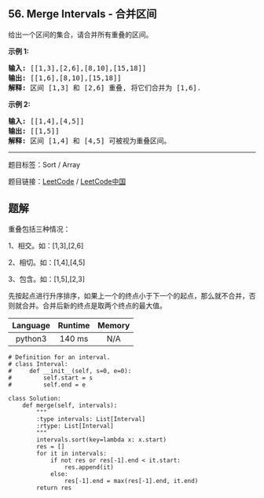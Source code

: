 ## 56. Merge Intervals - 合并区间

<!--If you want to use the English description, use `question.content` instead-->

<p>给出一个区间的集合，请合并所有重叠的区间。</p>

<p><strong>示例 1:</strong></p>

<pre><strong>输入:</strong> [[1,3],[2,6],[8,10],[15,18]]
<strong>输出:</strong> [[1,6],[8,10],[15,18]]
<strong>解释:</strong> 区间 [1,3] 和 [2,6] 重叠, 将它们合并为 [1,6].
</pre>

<p><strong>示例&nbsp;2:</strong></p>

<pre><strong>输入:</strong> [[1,4],[4,5]]
<strong>输出:</strong> [[1,5]]
<strong>解释:</strong> 区间 [1,4] 和 [4,5] 可被视为重叠区间。</pre>



-----

题目标签：Sort / Array

题目链接：[LeetCode](https://leetcode.com/problems/merge-intervals/description/)  /  [LeetCode中国](https://leetcode-cn.com/problems/merge-intervals/description/)

## 题解

重叠包括三种情况：

1、相交。如：[1,3],[2,6]

2、相切。如：[1,4],[4,5]

3、包含。如：[1,5],[2,3]

先按起点进行升序排序，如果上一个的终点小于下一个的起点，那么就不合并，否则就合并。合并后新的终点是取两个终点的最大值。

| Language | Runtime | Memory |
|:---:|:---:|:---:|
| python3  | 140  ms | N/A |

```python3
# Definition for an interval.
# class Interval:
#     def __init__(self, s=0, e=0):
#         self.start = s
#         self.end = e

class Solution:
    def merge(self, intervals):
        """
        :type intervals: List[Interval]
        :rtype: List[Interval]
        """
        intervals.sort(key=lambda x: x.start)
        res = []
        for it in intervals:
            if not res or res[-1].end < it.start:
                res.append(it)
            else:
                res[-1].end = max(res[-1].end, it.end)
        return res
```
